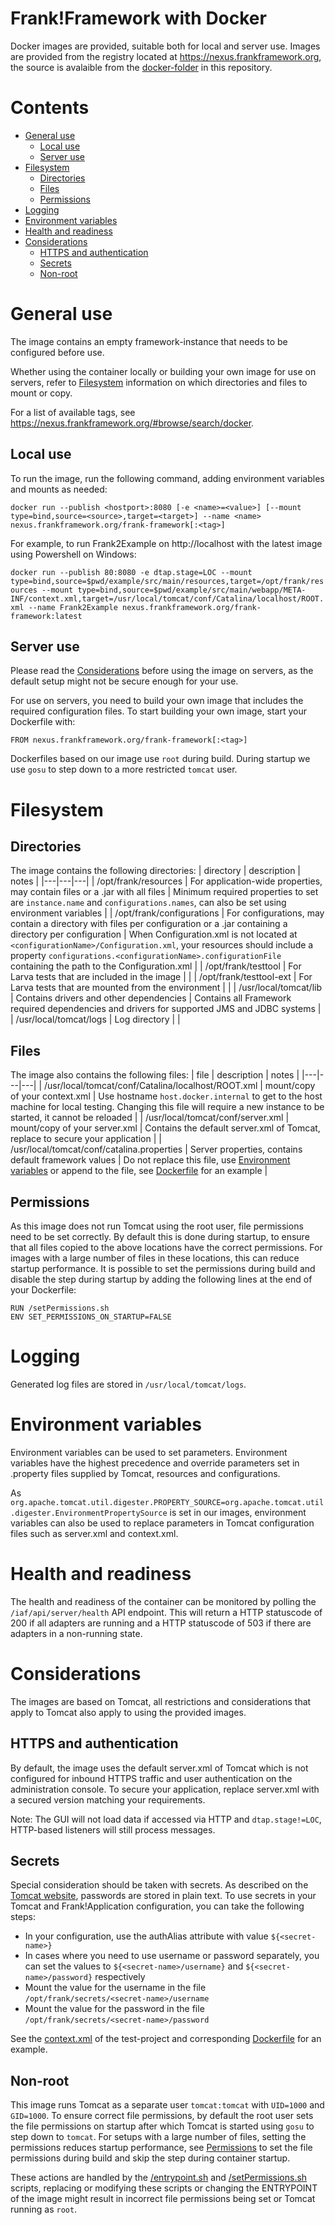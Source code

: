 Frank!Framework with Docker
===========================

Docker images are provided, suitable both for local and server use. Images are provided from the registry located at https://nexus.frankframework.org, the source is avalaible from the [docker-folder](docker/appserver/Tomcat) in this repository.

# Contents

- [General use](#General-use)
  - [Local use](#Local-use)
  - [Server use](#Server-use)
- [Filesystem](#Filesystem)
  - [Directories](#Directories)
  - [Files](#Files)
  - [Permissions](#Permissions)
- [Logging](#Logging)
- [Environment variables](#Environment-variables)
- [Health and readiness](#Health-and-readiness)
- [Considerations](#Considerations)
  - [HTTPS and authentication](#HTTPS-and-authentication)
  - [Secrets](#Secrets)
  - [Non-root](#Non-root)


General use
===========
The image contains an empty framework-instance that needs to be configured before use.

Whether using the container locally or building your own image for use on servers, refer to [Filesystem](#Filesystem) information on which directories and files to mount or copy.

For a list of available tags, see https://nexus.frankframework.org/#browse/search/docker.

## Local use

To run the image, run the following command, adding environment variables and mounts as needed:

`docker run --publish <hostport>:8080 [-e <name>=<value>] [--mount type=bind,source=<source>,target=<target>] --name <name> nexus.frankframework.org/frank-framework[:<tag>]`

For example, to run Frank2Example on http://localhost with the latest image using Powershell on Windows:

`docker run --publish 80:8080 -e dtap.stage=LOC --mount type=bind,source=$pwd/example/src/main/resources,target=/opt/frank/resources --mount type=bind,source=$pwd/example/src/main/webapp/META-INF/context.xml,target=/usr/local/tomcat/conf/Catalina/localhost/ROOT.xml --name Frank2Example nexus.frankframework.org/frank-framework:latest`

## Server use

Please read the [Considerations](#Considerations) before using the image on servers, as the default setup might not be secure enough for your use.

For use on servers, you need to build your own image that includes the required configuration files. To start building your own image, start your Dockerfile with:

`FROM nexus.frankframework.org/frank-framework[:<tag>]`

Dockerfiles based on our image use `root` during build. During startup we use `gosu` to step down to a more restricted `tomcat` user.

Filesystem
==========

## Directories

The image contains the following directories:
| directory | description | notes |
|---|---|---|
| /opt/frank/resources | For application-wide properties, may contain files or a .jar with all files | Minimum required properties to set are `instance.name` and `configurations.names`, can also be set using environment variables |
| /opt/frank/configurations | For configurations, may contain a directory with files per configuration or a .jar containing a directory per configuration | When Configuration.xml is not located at `<configurationName>/Configuration.xml`, your resources should include a property `configurations.<configurationName>.configurationFile` containing the path to the Configuration.xml |
| /opt/frank/testtool | For Larva tests that are included in the image | |
| /opt/frank/testtool-ext | For Larva tests that are mounted from the environment | |
| /usr/local/tomcat/lib | Contains drivers and other dependencies | Contains all Framework required dependencies and drivers for supported JMS and JDBC systems |
| /usr/local/tomcat/logs | Log directory | |

## Files

The image also contains the following files:
| file | description | notes |
|---|---|---|
| /usr/local/tomcat/conf/Catalina/localhost/ROOT.xml | mount/copy of your context.xml | Use hostname `host.docker.internal` to get to the host machine for local testing. Changing this file will require a new instance to be started, it cannot be reloaded |
| /usr/local/tomcat/conf/server.xml | mount/copy of your server.xml | Contains the default server.xml of Tomcat, replace to secure your application |
| /usr/local/tomcat/conf/catalina.properties | Server properties, contains default framework values | Do not replace this file, use [Environment variables](#Environment-variables) or append to the file, see [Dockerfile](docker/appserver/Tomcat/Dockerfile) for an example |

## Permissions

As this image does not run Tomcat using the root user, file permissions need to be set correctly. By default this is done during startup, to ensure that all files copied to the above locations have the correct permissions. For images with a large number of files in these locations, this can reduce startup performance. It is possible to set the permissions during build and disable the step during startup by adding the following lines at the end of your Dockerfile:
```
RUN /setPermissions.sh
ENV SET_PERMISSIONS_ON_STARTUP=FALSE
```

Logging
=======

Generated log files are stored in `/usr/local/tomcat/logs`.

Environment variables
=====================

Environment variables can be used to set parameters. Environment variables have the highest precedence and override parameters set in .property files supplied by Tomcat, resources and configurations.

As `org.apache.tomcat.util.digester.PROPERTY_SOURCE=org.apache.tomcat.util.digester.EnvironmentPropertySource` is set in our images, environment variables can also be used to replace parameters in Tomcat configuration files such as server.xml and context.xml.

Health and readiness
====================

The health and readiness of the container can be monitored by polling the `/iaf/api/server/health` API endpoint. This will return a HTTP statuscode of 200 if all adapters are running and a HTTP statuscode of 503 if there are adapters in a non-running state.

Considerations
==============

The images are based on Tomcat, all restrictions and considerations that apply to Tomcat also apply to using the provided images.

## HTTPS and authentication

By default, the image uses the default server.xml of Tomcat which is not configured for inbound HTTPS traffic and user authentication on the administration console. To secure your application, replace server.xml with a secured version matching your requirements.

Note: The GUI will not load data if accessed via HTTP and `dtap.stage!=LOC`, HTTP-based listeners will still process messages.

## Secrets

Special consideration should be taken with secrets. As described on the [Tomcat website](https://cwiki.apache.org/confluence/display/TOMCAT/Password), passwords are stored in plain text. To use secrets in your Tomcat and Frank!Application configuration, you can take the following steps:
- In your configuration, use the authAlias attribute with value `${<secret-name>}` 
- In cases where you need to use username or password separately, you can set the values to `${<secret-name>/username}` and `${<secret-name>/password}` respectively
- Mount the value for the username in the file `/opt/frank/secrets/<secret-name>/username`
- Mount the value for the password in the file `/opt/frank/secrets/<secret-name>/password`

See the [context.xml](test/src/main/webapp/META-INF/context.xml) of the test-project and corresponding [Dockerfile](docker/appserver/Tomcat/test/Dockerfile) for an example.

## Non-root

This image runs Tomcat as a separate user `tomcat:tomcat` with `UID=1000` and `GID=1000`. To ensure correct file permissions, by default the root user sets the file permissions on startup after which Tomcat is started using `gosu` to step down to `tomcat`. For setups with a large number of files, setting the permissions reduces startup performance, see [Permissions](#Permissions) to set the file permissions during build and skip the step during container startup.

These actions are handled by the [/entrypoint.sh](docker/appserver/Tomcat/src/entrypoint.sh) and [/setPermissions.sh](docker/appserver/Tomcat/src/setPermissions.sh) scripts, replacing or modifying these scripts or changing the ENTRYPOINT of the image might result in incorrect file permissions being set or Tomcat running as `root`.